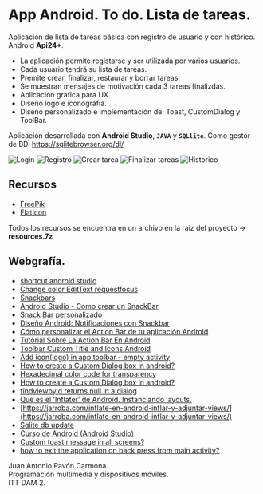 # App Android. To do. Lista de tareas.
Aplicación de lista de tareas básica con registro de usuario y con histórico. Android **Api24+**.

- La aplicación permite registarse y ser utilizada por varios usuarios.
- Cada usuario tendrá su lista de tareas.
- Premite crear, finalizar, restaurar y borrar tareas. 
- Se muestran mensajes de motivación cada 3 tareas finalizdas.
- Aplicación grafica para UX. 
- Diseño logo e iconografía.
- Diseño personalizado e implementación de: Toast, CustomDialog y ToolBar.

Aplicación desarrollada con **Android Studio**, **`JAVA`** y **`SQLlite`**. Como gestor de BD. https://sqlitebrowser.org/dl/

![Login](https://drive.google.com/uc?export=view&id=1INYpJAcIwvboAu-wAHb-WnjVUpACSrgC)
![Registro](https://drive.google.com/uc?export=view&id=1O-ufwP3HRS-rVCRB7yv_7wFFlEVk1mvm)
![Crear tarea](https://drive.google.com/uc?export=view&id=1-Q401eA_zsdAye6odn30GNDFviPTmgAK)
![Finalizar tareas](https://drive.google.com/uc?export=view&id=1ma4X6P59yvYlGFv_mM-VFPz9-R-XFBJA)
![Historico](https://drive.google.com/uc?export=view&id=1s68Pk1oRSXkwwjOtVgLDBdtQ3KGOgdvc)

## Recursos
- [FreePik](https://www.freepik.es/)
- [FlatIcon](https://www.flaticon.com/)

Todos los recursos se encuentra en un archivo en la raiz del proyecto -> **resources.7z**

## Webgrafía.
- [shortcut android studio](https://developer.android.com/studio/intro/keyboard-shortcuts?hl=es)
- [Change color EditText requestfocus](https://stackoverflow.com/questions/25661788/edittext-background-base-line-color-changing-based-on-its-focus-in-android)
- [Snackbars](https://material.io/develop/android/components/snackbar/)
- [Android Studio - Como crear un SnackBar](https://www.youtube.com/watch?v=PsJBXlWdR4Q)
- [Snack Bar personalizado](https://riptutorial.com/es/android/example/11934/snack-bar-personalizado)
- [Diseño Android: Notificaciones con Snackbar](https://danielme.com/2015/07/30/diseno-android-notificaciones-con-snackbar/)
- [Cómo personalizar el Action Bar de tu aplicación Android](https://programacionymas.com/blog/personalizar-action-bar-android)
- [Tutorial Sobre La Action Bar En Android](http://www.hermosaprogramacion.com/2014/09/android-action-bar/)
- [Toolbar Custom Title and Icons Android](https://youtu.be/F9I61Fy25tQ)
- [Add icon(logo) in app toolbar - empty activity](https://stackoverflow.com/questions/43185255/add-iconlogo-in-app-toolbar-empty-activity)
- [How to create a Custom Dialog box in android?](https://stackoverflow.com/questions/13341560/how-to-create-a-custom-dialog-box-in-android)
- [Hexadecimal color code for transparency](https://gist.github.com/lopspower/03fb1cc0ac9f32ef38f4)
- [How to create a Custom Dialog box in android?](https://stackoverflow.com/questions/13341560/how-to-create-a-custom-dialog-box-in-android)
- [findviewbyid returns null in a dialog](https://stackoverflow.com/questions/5525500/findviewbyid-returns-null-in-a-dialog)
- [Qué es el ‘Inflater’ de Android. Instanciando layouts.](http://www.mhjaso.com/blog/inflater/)
- [https://jarroba.com/inflate-en-android-inflar-y-adjuntar-views/](https://jarroba.com/inflate-en-android-inflar-y-adjuntar-views/)
- [Sqlite db update](https://stackoverflow.com/questions/10978136/sqlite-db-update)
- [Curso de Android (Android Studio)](http://www.sgoliver.net/blog/curso-de-programacion-android/indice-de-contenidos/)
- [Custom toast message in all screens?](https://stackoverflow.com/questions/11339980/custom-toast-message-in-all-screens)
- [how to exit the application on back press from main activity?](https://stackoverflow.com/questions/25805147/how-to-exit-the-application-on-back-press-from-main-activity)

Juan Antonio Pavón Carmona.   
Programación multimedia y dispositivos móviles.  
ITT DAM 2.
